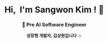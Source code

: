 
<div align="center">
  
<h1 align="center">Hi, &nbsp;I'm Sangwon Kim ! 👋 </h1>

### 🌱 Pre AI Software Engineer

  **성장형 개발자, 김상원입니다** :relaxed:  
      
  
